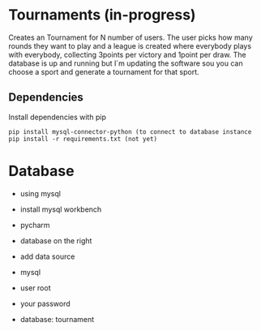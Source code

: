# Tournaments (in-progress)
Creates an Tournament for N number of users. The user picks how many rounds they want to play and a league is created where everybody plays with everybody, collecting 3points per victory and 1point per draw. 
The database is up and running but I´m updating the software sou you can choose a sport and generate a tournament for that sport.


## Dependencies

Install dependencies with pip

```
pip install mysql-connector-python (to connect to database instance
pip install -r requirements.txt (not yet)

```

# Database
- using mysql
- install mysql workbench
  
- pycharm
- database on the right
- add data source
- mysql
- user root
- your password
- database: tournament

